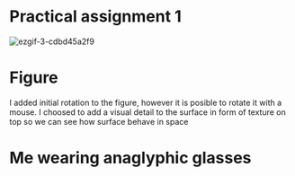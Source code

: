 # Practical assignment 1
![ezgif-3-cdbd45a2f9](https://user-images.githubusercontent.com/45720171/229717044-14255383-9861-4ee6-b8d8-33732d9166d3.gif)
# Figure
I added initial rotation to the figure, however it is posible to rotate it with a mouse.
I choosed to add a visual detail to the surface in form of texture on top so we can see how surface behave in space
# Me wearing anaglyphic glasses
